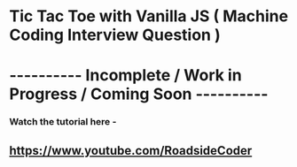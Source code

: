 # Tic Tac Toe with Vanilla JS ( Machine Coding Interview Question )
# ---------- Incomplete / Work in Progress / Coming Soon ----------

### Watch the tutorial here -
## https://www.youtube.com/RoadsideCoder
